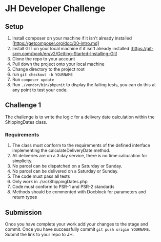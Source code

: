 # JH Developer Challenge

## Setup
 1. Install composer on your machine if it isn't already installed [https://getcomposer.org/doc/00-intro.md]
 2. Install GIT on your local machine if it isn't already installed [https://git-scm.com/book/en/v2/Getting-Started-Installing-Git]
 3. Clone the repo to your account
 3. Pull down the project onto your local machine
 4. Change directory to the project root
 5. run `git checkout -b YOURNAME`
 5. Run `composer update`
 6. Run `./vendor/bin/phpunit` to display the failing tests, you can do this at any point to test your code.

## Challenge 1
The challenge is to write the logic for a delivery date calculation within the ShippingDates class.

### Requirements
 1. The class must conform to the requirements of the defined interface implementing the calculateDeliveryDate method.
 2. All deliveries are on a 3 day service, there is no time calculation for simplicity.
 3. No parcel can be dispatched on a Saturday or Sunday.
 4. No parcel can be delivered on a Saturday or Sunday.
 5. The code must pass all tests
 6. Only work in ./src/ShippingDates.php
 7. Code must conform to PSR-1 and PSR-2 standards
 8. Methods should be commented with Docblock for parameters and return types

 ## Submission
 Once you have complete your work add your changes to the stage and commit. Once you have successfully
 commit `git push origin YOURNAME`. Submit the link to your repo to JH.